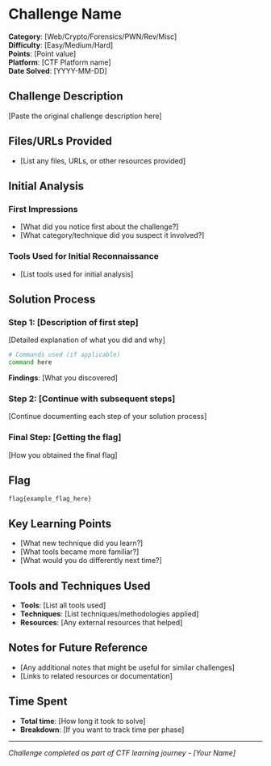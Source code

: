# Challenge Name

**Category**: [Web/Crypto/Forensics/PWN/Rev/Misc]  
**Difficulty**: [Easy/Medium/Hard]  
**Points**: [Point value]  
**Platform**: [CTF Platform name]  
**Date Solved**: [YYYY-MM-DD]

## Challenge Description

[Paste the original challenge description here]

## Files/URLs Provided

- [List any files, URLs, or other resources provided]

## Initial Analysis

### First Impressions
- [What did you notice first about the challenge?]
- [What category/technique did you suspect it involved?]

### Tools Used for Initial Reconnaissance
- [List tools used for initial analysis]

## Solution Process

### Step 1: [Description of first step]
[Detailed explanation of what you did and why]

```bash
# Commands used (if applicable)
command here
```

**Findings**: [What you discovered]

### Step 2: [Continue with subsequent steps]
[Continue documenting each step of your solution process]

### Final Step: [Getting the flag]
[How you obtained the final flag]

## Flag
```
flag{example_flag_here}
```

## Key Learning Points

- [What new technique did you learn?]
- [What tools became more familiar?]
- [What would you do differently next time?]

## Tools and Techniques Used

- **Tools**: [List all tools used]
- **Techniques**: [List techniques/methodologies applied]
- **Resources**: [Any external resources that helped]

## Notes for Future Reference

- [Any additional notes that might be useful for similar challenges]
- [Links to related resources or documentation]

## Time Spent
- **Total time**: [How long it took to solve]
- **Breakdown**: [If you want to track time per phase]

---
*Challenge completed as part of CTF learning journey - [Your Name]*
